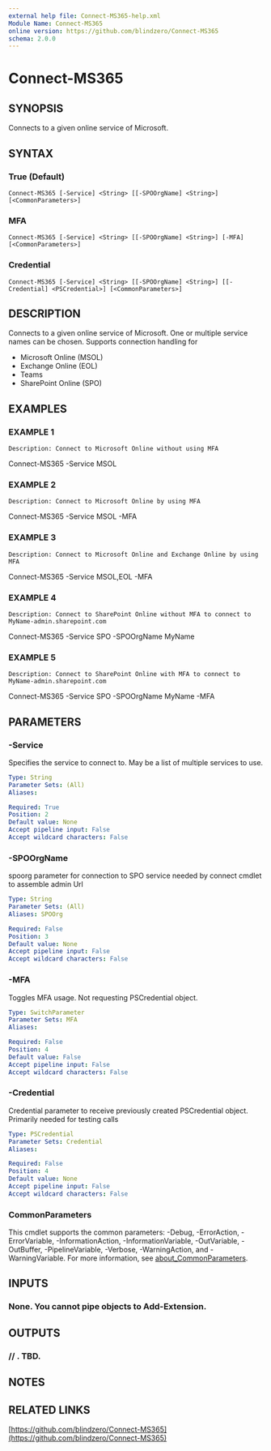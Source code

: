 ```yaml
---
external help file: Connect-MS365-help.xml
Module Name: Connect-MS365
online version: https://github.com/blindzero/Connect-MS365
schema: 2.0.0
---
```


# Connect-MS365

## SYNOPSIS
Connects to a given online service of Microsoft.

## SYNTAX

### True (Default)
```
Connect-MS365 [-Service] <String> [[-SPOOrgName] <String>] [<CommonParameters>]
```

### MFA
```
Connect-MS365 [-Service] <String> [[-SPOOrgName] <String>] [-MFA] [<CommonParameters>]
```

### Credential
```
Connect-MS365 [-Service] <String> [[-SPOOrgName] <String>] [[-Credential] <PSCredential>] [<CommonParameters>]
```

## DESCRIPTION
Connects to a given online service of Microsoft.
One or multiple service names can be chosen.
Supports connection handling for
- Microsoft Online (MSOL)
- Exchange Online (EOL)
- Teams
- SharePoint Online (SPO)

## EXAMPLES

### EXAMPLE 1
```
Description: Connect to Microsoft Online without using MFA
```

Connect-MS365 -Service MSOL

### EXAMPLE 2
```
Description: Connect to Microsoft Online by using MFA
```

Connect-MS365 -Service MSOL -MFA

### EXAMPLE 3
```
Description: Connect to Microsoft Online and Exchange Online by using MFA
```

Connect-MS365 -Service MSOL,EOL -MFA

### EXAMPLE 4
```
Description: Connect to SharePoint Online without MFA to connect to MyName-admin.sharepoint.com
```

Connect-MS365 -Service SPO -SPOOrgName MyName

### EXAMPLE 5
```
Description: Connect to SharePoint Online with MFA to connect to MyName-admin.sharepoint.com
```

Connect-MS365 -Service SPO -SPOOrgName MyName -MFA

## PARAMETERS

### -Service
Specifies the service to connect to.
May be a list of multiple services to use.

```yaml
Type: String
Parameter Sets: (All)
Aliases:

Required: True
Position: 2
Default value: None
Accept pipeline input: False
Accept wildcard characters: False
```

### -SPOOrgName
spoorg parameter for connection to SPO service
needed by connect cmdlet to assemble admin Url

```yaml
Type: String
Parameter Sets: (All)
Aliases: SPOOrg

Required: False
Position: 3
Default value: None
Accept pipeline input: False
Accept wildcard characters: False
```

### -MFA
Toggles MFA usage.
Not requesting PSCredential object.

```yaml
Type: SwitchParameter
Parameter Sets: MFA
Aliases:

Required: False
Position: 4
Default value: False
Accept pipeline input: False
Accept wildcard characters: False
```

### -Credential
Credential parameter to receive previously created PSCredential object.
Primarily needed for testing calls

```yaml
Type: PSCredential
Parameter Sets: Credential
Aliases:

Required: False
Position: 4
Default value: None
Accept pipeline input: False
Accept wildcard characters: False
```

### CommonParameters
This cmdlet supports the common parameters: -Debug, -ErrorAction, -ErrorVariable, -InformationAction, -InformationVariable, -OutVariable, -OutBuffer, -PipelineVariable, -Verbose, -WarningAction, and -WarningVariable. For more information, see [about_CommonParameters](http://go.microsoft.com/fwlink/?LinkID=113216).

## INPUTS

### None. You cannot pipe objects to Add-Extension.
## OUTPUTS

### // <OBJECTTYPE>. TBD.
## NOTES

## RELATED LINKS

[https://github.com/blindzero/Connect-MS365](https://github.com/blindzero/Connect-MS365)

